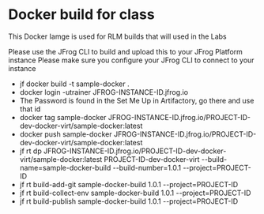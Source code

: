 # Docker build for class

This Docker Iamge is used for RLM builds that will used in the Labs

Please use the JFrog CLI to build and upload this to your JFrog Platform instance
Please make sure you configure your JFrog CLI to connect to your instance

- jf docker build -t sample-docker .
- docker login -utrainer JFROG-INSTANCE-ID.jfrog.io
- The Password is found in the Set Me Up in Artifactory, go there and use that id
- docker tag sample-docker JFROG-INSTANCE-ID.jfrog.io/PROJECT-ID-dev-docker-virt/sample-docker:latest
- docker push sample-docker JFROG-INSTANCE-ID.jfrog.io/PROJECT-ID-dev-docker-virt/sample-docker:latest
- jf rt dp JFROG-INSTANCE-ID.jfrog.io/PROJECT-ID-dev-docker-virt/sample-docker:latest PROJECT-ID-dev-docker-virt --build-name=sample-docker-build  --build-number=1.0.1 --project=PROJECT-ID
- jf rt build-add-git sample-docker-build 1.0.1 --project=PROJECT-ID
- jf rt build-collect-env sample-docker-build 1.0.1 --project=PROJECT-ID
- jf rt build-publish sample-docker-build 1.0.1 --project=PROJECT-ID

